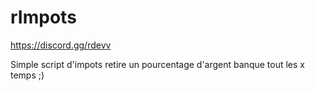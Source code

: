 # rImpots

https://discord.gg/rdevv

Simple script d'impots retire un pourcentage d'argent banque tout les x temps ;)
